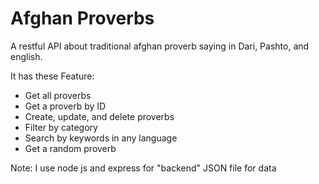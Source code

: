 # Afghan Proverbs
A restful API about traditional afghan proverb saying in Dari, Pashto, and english.

It has these Feature:
- Get all proverbs
- Get a proverb by ID
- Create, update, and delete proverbs
- Filter by category
- Search by keywords in any language
- Get a random proverb

Note:
I use node js and express for "backend"
JSON file for data 